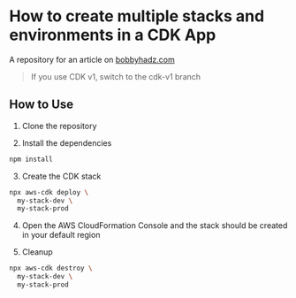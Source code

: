 # How to create multiple stacks and environments in a CDK App

A repository for an article on
[bobbyhadz.com](https://bobbyhadz.com/blog/create-multiple-stacks-aws-cdk)

> If you use CDK v1, switch to the cdk-v1 branch

## How to Use

1. Clone the repository

2. Install the dependencies

```bash
npm install
```

3. Create the CDK stack

```bash
npx aws-cdk deploy \
  my-stack-dev \
  my-stack-prod
```

4. Open the AWS CloudFormation Console and the stack should be created in your
   default region

5. Cleanup

```bash
npx aws-cdk destroy \
  my-stack-dev \
  my-stack-prod
```
